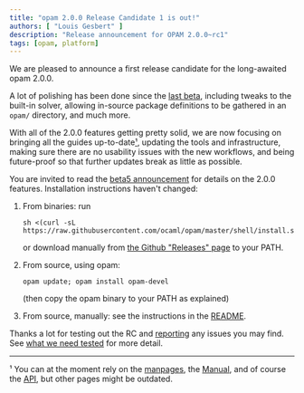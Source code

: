```yaml
---
title: "opam 2.0.0 Release Candidate 1 is out!"
authors: [ "Louis Gesbert" ]
description: "Release announcement for OPAM 2.0.0~rc1"
tags: [opam, platform]
---
```


We are pleased to announce a first release candidate for the long-awaited opam 2.0.0.

A lot of polishing has been done since the [last beta](https://opam.ocaml.org/blog/opam-2-0-beta5/), including tweaks to the built-in solver, allowing in-source package definitions to be gathered in an `opam/` directory, and much more.

With all of the 2.0.0 features getting pretty solid, we are now focusing on bringing all the guides up-to-date[¹](#foot-1), updating the tools and infrastructure, making sure there are no usability issues with the new workflows, and being future-proof so that further updates break as little as possible.

You are invited to read the [beta5 announcement](https://opam.ocaml.org/blog/opam-2-0-beta5/) for details on the 2.0.0 features. Installation instructions haven't changed:

1. From binaries: run

    ```
    sh <(curl -sL https://raw.githubusercontent.com/ocaml/opam/master/shell/install.sh)
    ```

    or download manually from [the Github "Releases" page](https://github.com/ocaml/opam/releases/tag/2.0.0-rc) to your PATH.

2. From source, using opam:

    ```
    opam update; opam install opam-devel
    ```

   (then copy the opam binary to your PATH as explained)

3. From source, manually: see the instructions in the [README](https://github.com/ocaml/opam/tree/2.0.0-rc#opam---a-package-manager-for-ocaml).

Thanks a lot for testing out the RC and [reporting](https://github.com/ocaml/opam/issues) any issues you may find. See [what we need tested](https://opam.ocaml.org/blog/opam-2-0-beta5/#What-we-need-tested) for more detail.

---

<a id="foot-1">¹</a> You can at the moment rely on the [manpages](https://opam.ocaml.org/doc/2.0/man/opam.html), the [Manual](https://opam.ocaml.org/doc/2.0/Manual.html), and of course the [API](https://opam.ocaml.org/doc/2.0/api/), but other pages might be outdated.

